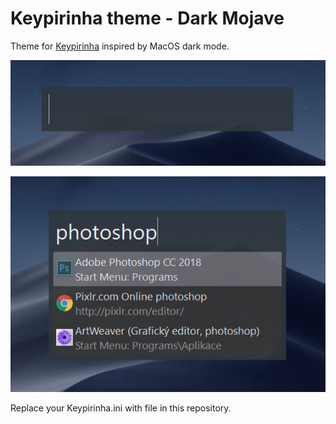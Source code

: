 # Keypirinha theme - Dark Mojave
Theme for [Keypirinha](http://keypirinha.com) inspired by MacOS dark mode.

![empty](images/preview_empty.png)

![with query](images/preview_query.png)

Replace your Keypirinha.ini with file in this repository.
